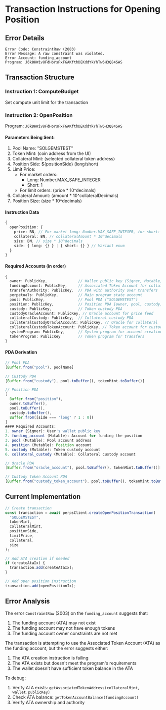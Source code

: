 # Transaction Instructions for Opening Position

## Error Details
```
Error Code: ConstraintRaw (2003)
Error Message: A raw constraint was violated.
Error Account: funding_account
Program: J6k8HWiv8FdHorsPxFGAKfthDEKddYkYhTw6H3Q84SAS
```

## Transaction Structure

### Instruction 1: ComputeBudget
Set compute unit limit for the transaction

### Instruction 2: OpenPosition
Program: `J6k8HWiv8FdHorsPxFGAKfthDEKddYkYhTw6H3Q84SAS`
#### Parameters Being Sent:
1. Pool Name: "SOLGEMSTEST"
2. Token Mint: (coin address from the UI)
3. Collateral Mint: (selected collateral token address)
4. Position Side: ${positionSide} (long/short)
5. Limit Price: 
   - For market orders:
     - Long: Number.MAX_SAFE_INTEGER
     - Short: 1
   - For limit orders: (price * 10^decimals)
6. Collateral Amount: (amount * 10^collateralDecimals)
7. Position Size: (size * 10^decimals)
#### Instruction Data
```typescript
{
  openPosition: {
    price: BN, // For market long: Number.MAX_SAFE_INTEGER, for short: 1
    collateral: BN, // collateralAmount * 10^decimals
    size: BN, // size * 10^decimals
    side: { long: {} } | { short: {} } // Variant enum
  }
}
```

#### Required Accounts (in order)
```typescript
{
  owner: PublicKey,              // Wallet public key (Signer, Mutable)
  fundingAccount: PublicKey,     // Associated Token Account for collateral (Mutable)
  transferAuthority: PublicKey,  // PDA with authority over transfers
  perpetuals: PublicKey,         // Main program state account
  pool: PublicKey,               // Pool PDA ("SOLGEMSTEST")
  position: PublicKey,           // Position PDA [owner, pool, custody, side]
  custody: PublicKey,            // Token custody PDA
  custodyOracleAccount: PublicKey, // Oracle account for price feed
  collateralCustody: PublicKey,  // Collateral custody PDA
  collateralCustodyOracleAccount: PublicKey, // Oracle for collateral
  collateralCustodyTokenAccount: PublicKey, // Token account for custody
  systemProgram: PublicKey,      // System program for account creation
  tokenProgram: PublicKey        // Token program for transfers
}
```

#### PDA Derivation
```typescript
// Pool PDA
[Buffer.from("pool"), poolName]

// Custody PDA
[Buffer.from("custody"), pool.toBuffer(), tokenMint.toBuffer()]

// Position PDA
[
  Buffer.from("position"),
  owner.toBuffer(),
  pool.toBuffer(),
  custody.toBuffer(),
  Buffer.from([side === "long" ? 1 : 0])
]
#### Required Accounts:
1. owner (Signer): User's wallet public key
2. funding_account (Mutable): Account for funding the position
3. pool (Mutable): Pool account address
4. position (Mutable): Position account
5. custody (Mutable): Token custody account
6. collateral_custody (Mutable): Collateral custody account

// Oracle PDA
[Buffer.from("oracle_account"), pool.toBuffer(), tokenMint.toBuffer()]

// Custody Token Account PDA
[Buffer.from("custody_token_account"), pool.toBuffer(), tokenMint.toBuffer()]
```

## Current Implementation
```typescript
// Create transaction
const transaction = await perpsClient.createOpenPositionTransaction(
  "SOLGEMSTEST",
  tokenMint,
  collateralMint,
  positionSide,
  limitPrice,
  collateral,
  size
);

// Add ATA creation if needed
if (createAtaIx) {
  transaction.add(createAtaIx);
}

// Add open position instruction
transaction.add(openPositionIx);
```

## Error Analysis
The error `ConstraintRaw` (2003) on the `funding_account` suggests that:
1. The funding account (ATA) may not exist
2. The funding account may not have enough tokens
3. The funding account owner constraints are not met

The transaction is attempting to use the Associated Token Account (ATA) as the funding account, but the error suggests either:
1. The ATA creation instruction is failing
2. The ATA exists but doesn't meet the program's requirements
3. The wallet doesn't have sufficient token balance in the ATA

To debug:
1. Verify ATA exists: `getAssociatedTokenAddress(collateralMint, wallet.publicKey)`
2. Check ATA balance: `getTokenAccountBalance(fundingAccount)`
3. Verify ATA ownership and authority 